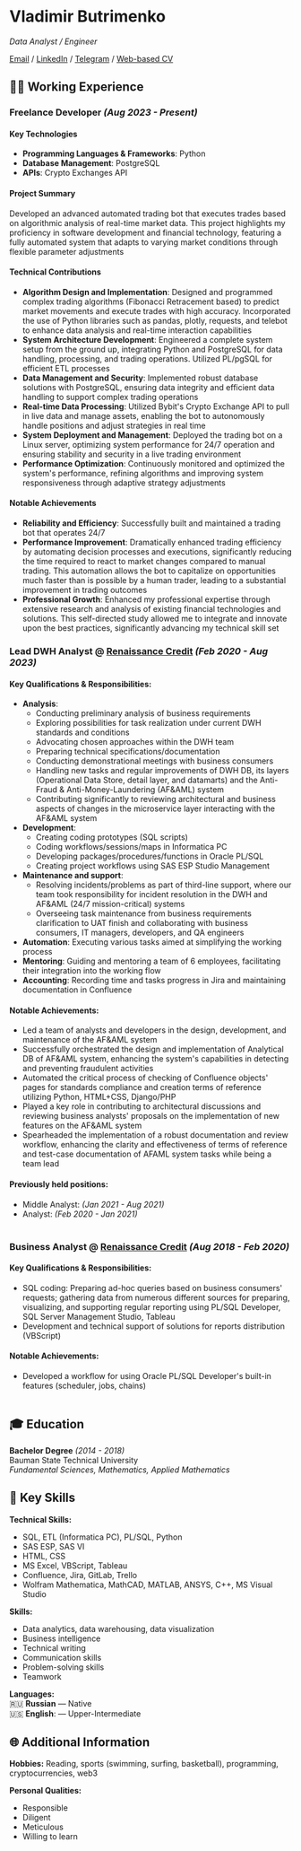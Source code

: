 # Vladimir Butrimenko

_Data Analyst / Engineer_ <br>

[Email](mailto:butriman@icloud.com) / [LinkedIn](https://linkedin.com/in/vbutrimenko) / [Telegram](https://t.me/butriman) / [Web-based CV](https://butriman.github.io/)

## 👨‍💻 Working Experience

### Freelance Developer _(Aug 2023 - Present)_

#### Key Technologies
- **Programming Languages & Frameworks**: Python
- **Database Management**: PostgreSQL
- **APIs**: Crypto Exchanges API

#### Project Summary
Developed an advanced automated trading bot that executes trades based on algorithmic analysis of real-time market data. This project highlights my proficiency in software development and financial technology, featuring a fully automated system that adapts to varying market conditions through flexible parameter adjustments

#### Technical Contributions
- **Algorithm Design and Implementation**: Designed and programmed complex trading algorithms (Fibonacci Retracement based) to predict market movements and execute trades with high accuracy. Incorporated the use of Python libraries such as pandas, plotly, requests, and telebot to enhance data analysis and real-time interaction capabilities
- **System Architecture Development**: Engineered a complete system setup from the ground up, integrating Python and PostgreSQL for data handling, processing, and trading operations. Utilized PL/pgSQL for efficient ETL processes
- **Data Management and Security**: Implemented robust database solutions with PostgreSQL, ensuring data integrity and efficient data handling to support complex trading operations
- **Real-time Data Processing**: Utilized Bybit's Crypto Exchange API to pull in live data and manage assets, enabling the bot to autonomously handle positions and adjust strategies in real time
- **System Deployment and Management**: Deployed the trading bot on a Linux server, optimizing system performance for 24/7 operation and ensuring stability and security in a live trading environment
- **Performance Optimization**: Continuously monitored and optimized the system's performance, refining algorithms and improving system responsiveness through adaptive strategy adjustments

#### Notable Achievements
- **Reliability and Efficiency**: Successfully built and maintained a trading bot that operates 24/7
- **Performance Improvement**: Dramatically enhanced trading efficiency by automating decision processes and executions, significantly reducing the time required to react to market changes compared to manual trading. This automation allows the bot to capitalize on opportunities much faster than is possible by a human trader, leading to a substantial improvement in trading outcomes
- **Professional Growth**: Enhanced my professional expertise through extensive research and analysis of existing financial technologies and solutions. This self-directed study allowed me to integrate and innovate upon the best practices, significantly advancing my technical skill set


### Lead DWH Analyst @ [Renaissance Credit](https://rencredit.ru/) _(Feb 2020 - Aug 2023)_

#### Key Qualifications & Responsibilities:
- **Analysis**:
  - Conducting preliminary analysis of business requirements
  - Exploring possibilities for task realization under current DWH standards and conditions
  - Advocating chosen approaches within the DWH team
  - Preparing technical specifications/documentation
  - Conducting demonstrational meetings with business consumers
  - Handling new tasks and regular improvements of DWH DB, its layers (Operational Data Store, detail layer, and datamarts) and the Anti-Fraud & Anti-Money-Laundering (AF&AML) system
  - Contributing significantly to reviewing architectural and business aspects of changes in the microservice layer interacting with the AF&AML system
- **Development**:
  - Creating coding prototypes (SQL scripts)
  - Coding workflows/sessions/maps in Informatica PC
  - Developing packages/procedures/functions in Oracle PL/SQL
  - Creating project workflows using SAS ESP Studio Management
- **Maintenance and support**:
  - Resolving incidents/problems as part of third-line support, where our team took responsibility for incident resolution in the DWH and AF&AML (24/7 mission-critical) systems
  - Overseeing task maintenance from business requirements clarification to UAT finish and collaborating with business consumers, IT managers, developers, and QA engineers
- **Automation**: Executing various tasks aimed at simplifying the working process
- **Mentoring**: Guiding and mentoring a team of 6 employees, facilitating their integration into the working flow
- **Accounting**: Recording time and tasks progress in Jira and maintaining documentation in Confluence

#### Notable Achievements:
- Led a team of analysts and developers in the design, development, and maintenance of the AF&AML system
- Successfully orchestrated the design and implementation of Analytical DB of AF&AML system, enhancing the system's capabilities in detecting and preventing fraudulent activities
- Automated the critical process of checking of Confluence objects' pages for standards compliance and creation terms of reference utilizing Python, HTML+CSS, Django/PHP
- Played a key role in contributing to architectural discussions and reviewing business analysts' proposals on the implementation of new features on the AF&AML system
- Spearheaded the implementation of a robust documentation and review workflow, enhancing the clarity and effectiveness of terms of reference and test-case documentation of AFAML system tasks while being a team lead

#### Previously held positions:
- Middle Analyst: _(Jan 2021 - Aug 2021)_
- Analyst: _(Feb 2020 - Jan 2021)_
<br><br>

### Business Analyst @ [Renaissance Credit](https://rencredit.ru/) _(Aug 2018 - Feb 2020)_

#### Key Qualifications & Responsibilities:
- SQL coding: Preparing ad-hoc queries based on business consumers' requests; gathering data from numerous different sources for preparing, visualizing, and supporting regular reporting using PL/SQL Developer, SQL Server Management Studio, Tableau
- Development and technical support of solutions for reports distribution (VBScript)

#### Notable Achievements:
- Developed a workflow for using Oracle PL/SQL Developer's built-in features (scheduler, jobs, chains)
<br><br>

## 🎓️ Education

**Bachelor Degree**  _(2014 - 2018)_  
Bauman State Technical University  
_Fundamental Sciences, Mathematics, Applied Mathematics_

## 🚀 Key Skills

**Technical Skills:**  
- SQL, ETL (Informatica PC), PL/SQL, Python
- SAS ESP, SAS VI
- HTML, CSS
- MS Excel, VBScript, Tableau
- Confluence, Jira, GitLab, Trello
- Wolfram Mathematica, MathCAD, MATLAB, ANSYS, C++, MS Visual Studio

**Skills:**  
- Data analytics, data warehousing, data visualization
- Business intelligence
- Technical writing
- Communication skills
- Problem-solving skills
- Teamwork

**Languages:**  
🇷🇺 **Russian** — Native  
🇺🇸 **English**: — Upper-Intermediate

## 🌐 Additional Information 
**Hobbies:** Reading, sports (swimming, surfing, basketball), programming, cryptocurrencies, web3

**Personal Qualities:**
- Responsible
- Diligent
- Meticulous
- Willing to learn
